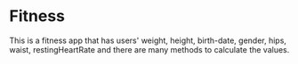 # Fitness
This is a fitness app that has users' weight, height, birth-date, gender, hips, waist, restingHeartRate and there are many methods to calculate the values.
